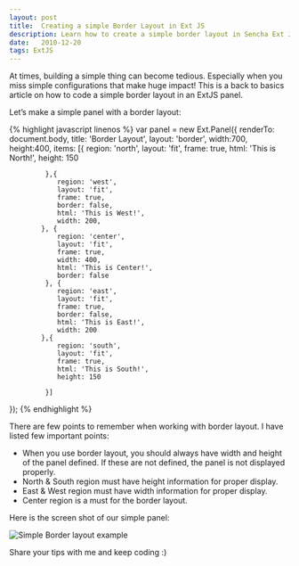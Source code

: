 ```yaml
---
layout: post
title:  Creating a simple Border Layout in Ext JS
description: Learn how to create a simple border layout in Sencha Ext JS
date:   2010-12-20
tags: ExtJS
---
```


At times, building a simple thing can become tedious. Especially when you miss simple configurations that make huge impact! This is a back to basics article on how to code a simple border layout in an ExtJS panel.

Let’s make a simple panel with a border layout:

{% highlight javascript linenos %}
var panel = new Ext.Panel({
 renderTo: document.body,
            title: 'Border Layout',
            layout: 'border',
            width:700,
            height:400,
            items: [{
                region: 'north',
                layout: 'fit',
                frame: true,
                html: 'This is North!',
                height: 150

             },{
                region: 'west',
                layout: 'fit',
                frame: true,
                border: false,
                html: 'This is West!',
                width: 200,
            }, {
                region: 'center',
                layout: 'fit',
                frame: true,
                width: 400,
                html: 'This is Center!',
                border: false
             }, {
                region: 'east',
                layout: 'fit',
                frame: true,
                border: false,
                html: 'This is East!',
                width: 200
            },{
                region: 'south',
                layout: 'fit',
                frame: true,
                html: 'This is South!',
                height: 150

             }]
});
{% endhighlight %}

There are few points to remember when working with border layout. I have listed few important points:
- When you use border layout, you should always have width and height of the panel defined. If these are not defined, the panel is not displayed properly.
- North & South region must have height information for proper display.
- East & West region must have width information for proper display.
- Center region is a must for the border layout.

Here is the screen shot of our simple panel:

<img class="img-responsive image-center thumbnail" src="{{site.url}}/img/extjs/borderlayout.png" alt="Simple Border layout example" />

Share your tips with me and keep coding :)
